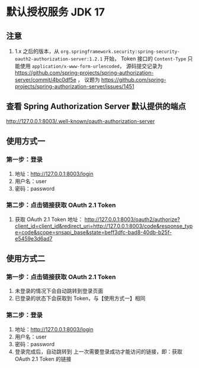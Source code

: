 # 默认授权服务 JDK 17

## 注意

1. 1.x 之后的版本，从 `org.springframework.security:spring-security-oauth2-authorization-server:1.2.1` 开始，
   Token 接口的 `Content-Type` 只能使用 `application/x-www-form-urlencoded`，
   源码提交记录为 https://github.com/spring-projects/spring-authorization-server/commit/4bc0df5e ，
   议题为 https://github.com/spring-projects/spring-authorization-server/issues/1451

## 查看 Spring Authorization Server 默认提供的端点

http://127.0.0.1:8003/.well-known/oauth-authorization-server

## 使用方式一

### 第一步：登录

1. 地址：http://127.0.0.1:8003/login
2. 用户名：user
3. 密码：password

### 第二步：点击链接获取 OAuth 2.1 Token

1. 获取 OAuth 2.1 Token 地址：
   http://127.0.0.1:8003/oauth2/authorize?client_id=client_id&redirect_uri=http://127.0.0.1:8003/code&response_type=code&scope=snsapi_base&state=beff3dfc-bad8-40db-b25f-e5459e3d6ad7

## 使用方式二

### 第一步：点击链接获取 OAuth 2.1 Token

1. 未登录的情况下会自动跳转到登录页面
2. 已登录的状态下会获取到 Token，与【使用方式一】相同

### 第二步：登录

1. 地址：http://127.0.0.1:8003/login
2. 用户名：user
3. 密码：password
4. 登录完成后，自动跳转到 上一次需要登录成功才能访问的链接，即：获取 OAuth 2.1 Token 的链接
